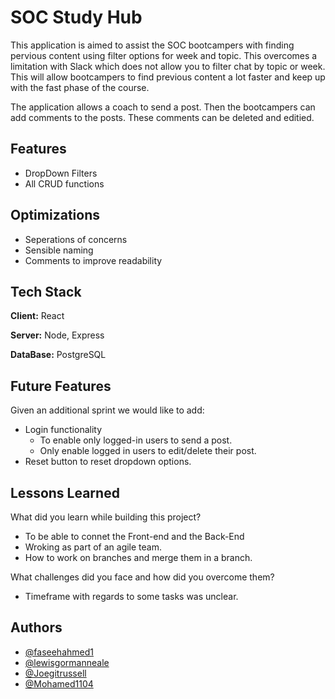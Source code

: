 # SOC Study Hub

This application is aimed to assist the SOC bootcampers with finding pervious content using filter options for week and topic. This overcomes a limitation with Slack which does not allow you to filter chat by topic or week. This will allow bootcampers to find previous content a lot faster and keep up with the fast phase of the course.

The application allows a coach to send a post. Then the bootcampers can add comments to the posts. These comments can be deleted and editied.


## Features

- DropDown Filters
- All CRUD functions


## Optimizations

- Seperations of concerns 
- Sensible naming
- Comments to improve readability

## Tech Stack

**Client:** React

**Server:** Node, Express

**DataBase:** PostgreSQL


## Future Features

Given an additional sprint we would like to add:

- Login functionality
    - To enable only logged-in users to send a post.
    - Only enable logged in users to edit/delete their post.
- Reset button to reset dropdown options.


## Lessons Learned

What did you learn while building this project? 
- To be able to connet the Front-end and the Back-End 
- Wroking as part of an agile team.
- How to work on branches and merge them in a branch.

What challenges did you face and how did you overcome them?
- Timeframe with regards to some tasks was unclear.

## Authors

- [@faseehahmed1](https://github.com/faseehahmed1)
- [@lewisgormanneale](https://www.github.com/lewisgormanneale)
- [@Joegitrussell](https://www.github.com/Joegitrussell)
- [@Mohamed1104](https://www.github.com/Mohamed1104)

